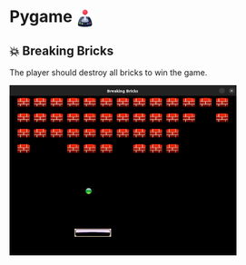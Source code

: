 # Pygame <img src="img/joystick.png" align="center">

## :boom: Breaking Bricks
The player should destroy all bricks to win the game.

<img src="img/demo.png" width="400" height="300">
